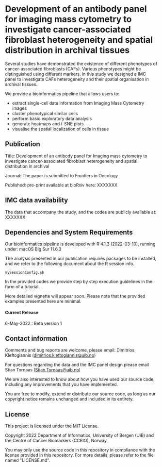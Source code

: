 # Development of an antibody panel for imaging mass cytometry to investigate cancer-associated fibroblast heterogeneity and spatial distribution in archival tissues

Several studies have demonstrated the existence of different phenotypes of cancer-associated fibroblasts (CAFs). Various phenotypes might be distinguished using different markers. In this study we designed a IMC panel to investigate CAFs heterogeneity and their spatial organisation in archival tissues.

We provide a bioinformatics pipeline that allows users to:
- extract single-cell data information from Imaging Mass Cytometry images
- cluster phenotypical similar cells
- perform basic exploratory data analysis
- generate heatmaps and t-SNE plots
- visualise the spatial localization of cells in tissue

## Publication

Title: Development of an antibody panel for Imaging mass cytometry to investigate cancer-associated fibroblast heterogeneity and spatial distribution in archival 

Journal: The paper is submitted to Frontiers in Oncology

Published: pre-print available at bioRxiv here: XXXXXXX

## IMC data availability

The data that accompany the study, and the codes are publicly available at: XXXXXXX

## Dependencies and System Requirements

Our bioinformatics pipeline is developed with R 4.1.3 (2022-03-10), running under: macOS Big Sur 11.6.3 

The analysis presented in our publication requires packages to be installed, and we refer to the following document about the R session info.

```
mySessionConfig.sh
```

In the provided codes we provide step by step execution guidelines in the form of a tutorial.

More detailed vignette will appear soon. Please note that the provided examples presented here are minimal. 


#### Current Release

6-May-2022 : Beta version 1

## Contact information

Comments and bug reports are welcome, please email: Dimitrios Kleftogiannis (dimitrios.kleftogiannis@uib.no)

For questions regarding the data and the IMC panel design please email Stian Tornaas (Stian.Tornaas@uib.no)

We are also interested to know about how you have used our source code, including any improvements that you have implemented.
 
You are free to modify, extend or distribute our source code, as long as our copyright notice remains unchanged and included in its entirety. 

## License

This project is licensed under the MIT License.

Copyright 2022 Department of Informatics, University of Bergen (UiB) and the Centre of Cancer Biomarkers (CCBIO), Norway

You may only use the source code in this repository in compliance with the license provided in this repository. For more details, please refer to the file named "LICENSE.md".
